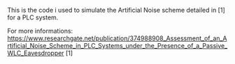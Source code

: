This is the code i used to simulate the Artificial Noise scheme detailed in [1] for a PLC system.

For more informations: https://www.researchgate.net/publication/374988908_Assessment_of_an_Artificial_Noise_Scheme_in_PLC_Systems_under_the_Presence_of_a_Passive_WLC_Eavesdropper [1]
